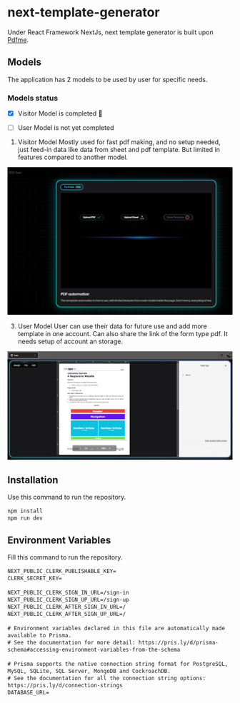 # next-template-generator
Under React Framework NextJs, next template generator is built upon [Pdfme](https://github.com/pdfme/pdfme).









## Models
The application has 2 models to be used by user for specific needs.


### Models status
- [x] Visitor Model is completed :tada:
- [ ] User Model is not yet completed


1. Visitor Model
Mostly used for fast pdf making, and no setup needed, just feed-in data like data from sheet and pdf template. But limited in features compared to another model.

![Image of model type visitor from next template generator.](/assets/images/modelTypeVisit.png)


3. User Model
User can use their data for future use and add more template in one account. Can also share the link of the form type pdf. It needs setup of account an storage.

![Image of model type user from next template generator.](/assets/images/modelTypeUser.png)


## Installation

Use this command to run the repository.
```
npm install
npm run dev
```

## Environment Variables
Fill this command to run the repository.
```
NEXT_PUBLIC_CLERK_PUBLISHABLE_KEY=
CLERK_SECRET_KEY=

NEXT_PUBLIC_CLERK_SIGN_IN_URL=/sign-in
NEXT_PUBLIC_CLERK_SIGN_UP_URL=/sign-up
NEXT_PUBLIC_CLERK_AFTER_SIGN_IN_URL=/
NEXT_PUBLIC_CLERK_AFTER_SIGN_UP_URL=/

# Environment variables declared in this file are automatically made available to Prisma.
# See the documentation for more detail: https://pris.ly/d/prisma-schema#accessing-environment-variables-from-the-schema

# Prisma supports the native connection string format for PostgreSQL, MySQL, SQLite, SQL Server, MongoDB and CockroachDB.
# See the documentation for all the connection string options: https://pris.ly/d/connection-strings
DATABASE_URL=
```
